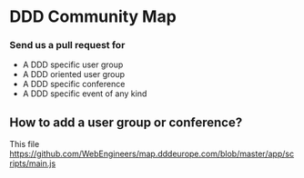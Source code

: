 # DDD Community Map

### Send us a pull request for

* A DDD specific user group
* A DDD oriented user group
* A DDD specific conference
* A DDD specific event of any kind

## How to add a user group or conference?

This file https://github.com/WebEngineers/map.dddeurope.com/blob/master/app/scripts/main.js